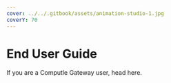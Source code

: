 ```yaml
---
cover: ../../.gitbook/assets/animation-studio-1.jpg
coverY: 70
---
```


# End User Guide

If you are a Computle Gateway user, head here.&#x20;

